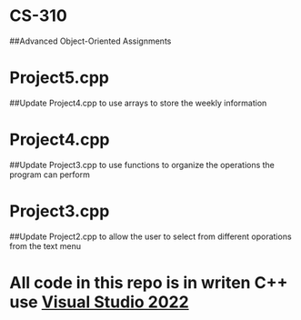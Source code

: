 # CS-310
##Advanced Object-Oriented Assignments
# Project5.cpp
##Update Project4.cpp to use arrays to store the weekly information
# Project4.cpp
##Update Project3.cpp to use functions to organize the operations the program can perform 
# Project3.cpp
##Update Project2.cpp to allow the user to select from different oporations from the text menu
# All code in this repo is in writen C++ use [Visual Studio 2022](https://visualstudio.microsoft.com/vs/getting-started/)
